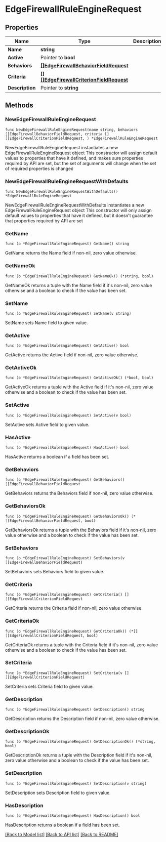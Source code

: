 # EdgeFirewallRuleEngineRequest

## Properties

Name | Type | Description | Notes
------------ | ------------- | ------------- | -------------
**Name** | **string** |  | 
**Active** | Pointer to **bool** |  | [optional] 
**Behaviors** | [**[]EdgeFirewallBehaviorFieldRequest**](EdgeFirewallBehaviorFieldRequest.md) |  | 
**Criteria** | [**[][]EdgeFirewallCriterionFieldRequest**]([]EdgeFirewallCriterionFieldRequest.md) |  | 
**Description** | Pointer to **string** |  | [optional] 

## Methods

### NewEdgeFirewallRuleEngineRequest

`func NewEdgeFirewallRuleEngineRequest(name string, behaviors []EdgeFirewallBehaviorFieldRequest, criteria [][]EdgeFirewallCriterionFieldRequest, ) *EdgeFirewallRuleEngineRequest`

NewEdgeFirewallRuleEngineRequest instantiates a new EdgeFirewallRuleEngineRequest object
This constructor will assign default values to properties that have it defined,
and makes sure properties required by API are set, but the set of arguments
will change when the set of required properties is changed

### NewEdgeFirewallRuleEngineRequestWithDefaults

`func NewEdgeFirewallRuleEngineRequestWithDefaults() *EdgeFirewallRuleEngineRequest`

NewEdgeFirewallRuleEngineRequestWithDefaults instantiates a new EdgeFirewallRuleEngineRequest object
This constructor will only assign default values to properties that have it defined,
but it doesn't guarantee that properties required by API are set

### GetName

`func (o *EdgeFirewallRuleEngineRequest) GetName() string`

GetName returns the Name field if non-nil, zero value otherwise.

### GetNameOk

`func (o *EdgeFirewallRuleEngineRequest) GetNameOk() (*string, bool)`

GetNameOk returns a tuple with the Name field if it's non-nil, zero value otherwise
and a boolean to check if the value has been set.

### SetName

`func (o *EdgeFirewallRuleEngineRequest) SetName(v string)`

SetName sets Name field to given value.


### GetActive

`func (o *EdgeFirewallRuleEngineRequest) GetActive() bool`

GetActive returns the Active field if non-nil, zero value otherwise.

### GetActiveOk

`func (o *EdgeFirewallRuleEngineRequest) GetActiveOk() (*bool, bool)`

GetActiveOk returns a tuple with the Active field if it's non-nil, zero value otherwise
and a boolean to check if the value has been set.

### SetActive

`func (o *EdgeFirewallRuleEngineRequest) SetActive(v bool)`

SetActive sets Active field to given value.

### HasActive

`func (o *EdgeFirewallRuleEngineRequest) HasActive() bool`

HasActive returns a boolean if a field has been set.

### GetBehaviors

`func (o *EdgeFirewallRuleEngineRequest) GetBehaviors() []EdgeFirewallBehaviorFieldRequest`

GetBehaviors returns the Behaviors field if non-nil, zero value otherwise.

### GetBehaviorsOk

`func (o *EdgeFirewallRuleEngineRequest) GetBehaviorsOk() (*[]EdgeFirewallBehaviorFieldRequest, bool)`

GetBehaviorsOk returns a tuple with the Behaviors field if it's non-nil, zero value otherwise
and a boolean to check if the value has been set.

### SetBehaviors

`func (o *EdgeFirewallRuleEngineRequest) SetBehaviors(v []EdgeFirewallBehaviorFieldRequest)`

SetBehaviors sets Behaviors field to given value.


### GetCriteria

`func (o *EdgeFirewallRuleEngineRequest) GetCriteria() [][]EdgeFirewallCriterionFieldRequest`

GetCriteria returns the Criteria field if non-nil, zero value otherwise.

### GetCriteriaOk

`func (o *EdgeFirewallRuleEngineRequest) GetCriteriaOk() (*[][]EdgeFirewallCriterionFieldRequest, bool)`

GetCriteriaOk returns a tuple with the Criteria field if it's non-nil, zero value otherwise
and a boolean to check if the value has been set.

### SetCriteria

`func (o *EdgeFirewallRuleEngineRequest) SetCriteria(v [][]EdgeFirewallCriterionFieldRequest)`

SetCriteria sets Criteria field to given value.


### GetDescription

`func (o *EdgeFirewallRuleEngineRequest) GetDescription() string`

GetDescription returns the Description field if non-nil, zero value otherwise.

### GetDescriptionOk

`func (o *EdgeFirewallRuleEngineRequest) GetDescriptionOk() (*string, bool)`

GetDescriptionOk returns a tuple with the Description field if it's non-nil, zero value otherwise
and a boolean to check if the value has been set.

### SetDescription

`func (o *EdgeFirewallRuleEngineRequest) SetDescription(v string)`

SetDescription sets Description field to given value.

### HasDescription

`func (o *EdgeFirewallRuleEngineRequest) HasDescription() bool`

HasDescription returns a boolean if a field has been set.


[[Back to Model list]](../README.md#documentation-for-models) [[Back to API list]](../README.md#documentation-for-api-endpoints) [[Back to README]](../README.md)


